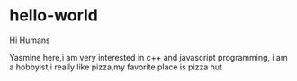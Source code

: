 # hello-world

Hi Humans

Yasmine here,i am very interested in c++ and javascript programming,
i am a hobbyist,i really like pizza,my favorite place is pizza hut

